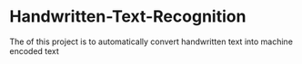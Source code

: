 # Handwritten-Text-Recognition
The of this project is to automatically convert handwritten text into machine encoded text
